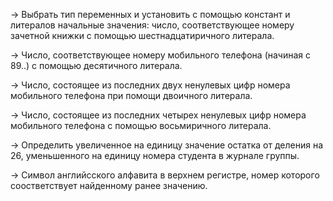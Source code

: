 → Выбрать тип переменных и установить с помощью констант и литералов начальные значения: число, соответствующее номеру зачетной книжки 
  с помощью шестнадцатиричного литерала.
  
→ Число, соответствующее номеру мобильного телефона (начиная с 89..) с помощью десятичного литерала.

→ Число, состоящее из последних двух ненулевых цифр номера мобильного телефона при помощи двоичного литерала. 

→ Число, состоящее из последних четырех ненулевых цифр номера мобильного телефона с помощью  восьмиричного литерала.

→ Определить увеличенное на единицу значение остатка от деления на 26, уменьшенного на единицу номера студента в журнале группы.

→ Символ английсского алфавита в верхнем регистре, номер которого соостветствует найденному ранее значению.
